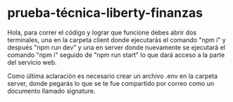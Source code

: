 # prueba-técnica-liberty-finanzas

Hola, para correr el código y lograr que funcione
debes abrir dos terminales, una en la carpeta client
donde ejecutarás el comando "npm i" y después "npm 
run dev" y una en server donde nuevamente se 
ejecutará el comando "npm i" seguido de "npm run 
start" lo que dará acceso a la parte del servicio web.

Como última aclaración es necesario crear un archivo
.env en la carpeta server, donde pegarás lo que se
te fue compartido por correo como un documento llamado
signature.
